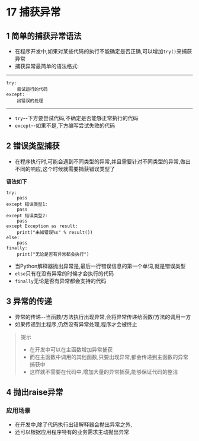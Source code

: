 # 17 捕获异常

## 1 简单的捕获异常语法

* 在程序开发中,如果对某些代码的执行不能确定是否正确,可以增加`try()`来捕获异常
* 捕获异常最简单的语法格式:

***

```
try:
	尝试运行的代码
except:
	出错误的处理
```

***

* `try`--下方要尝试代码,不确定是否能够正常执行的代码
* `except`--如果不是,下方编写尝试失败的代码

## 2 错误类型捕获

* 在程序执行时,可能会遇到不同类型的异常,并且需要针对不同类型的异常,做出不同的响应,这个时候就需要捕获错误类型了

**语法如下**

```
try:
	pass
except 错误类型1:
	pass
except 错误类型2:
	pass
except Exception as result:
	print("未知错误%s" % result())
else:
    pass
finally:
    print("无论是否有异常都会执行")
```

* 当Python解释器抛出异常是,最后一行错误信息的第一个单词,就是错误类型
* `else`只有在没有异常的时候才会执行的代码
* `finally`无论是否有异常都会支持的代码

## 3 异常的传递

* 异常的传递--当函数/方法执行出现异常,会将异常传递给函数/方法的调用一方
* 如果传递到主程序,仍然没有异常处理,程序才会被终止

> 提示
>
> * 在开发中可以在主函数增加异常捕获
> * 而在主函数中调用的其他函数,只要出现异常,都会传递到主函数的异常捕获中
> * 这样就不需要在代码中,增加大量的异常捕获,能够保证代码的整洁

## 4 抛出raise异常

### 应用场景

* 在开发中,除了代码执行出错解释器会抛出异常之外,
* 还可以根据应用程序特有的业务需求主动抛出异常
